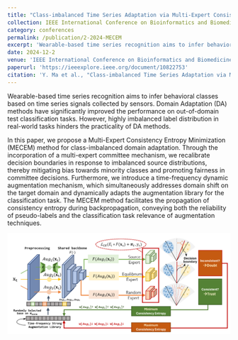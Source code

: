 ```yaml
---
title: "Class-imbalanced Time Series Adaptation via Multi-Expert Consistency Entropy Minimization  "
collection: IEEE International Conference on Bioinformatics and Biomedicine 
category: conferences
permalink: /publication/2-2024-MECEM
excerpt: 'Wearable-based time series recognition aims to infer behavioral classes based on time series signals collected by sensors. Domain Adaptation (DA) methods have significantly improved the performance on out-of-domain test classification tasks. However, highly imbalanced label distribution in real-world tasks hinders the practicality of DA methods. In this paper, we propose a Multi-Expert Consistency Entropy Minimization (MECEM) method for class-imbalanced domain adaptation. Through the incorporation of a multi-expert committee mechanism, we recalibrate decision boundaries in response to imbalanced source distributions, thereby mitigating bias towards minority classes and promoting fairness in committee decisions. Furthermore, we introduce a time-frequency dynamic augmentation mechanism, which simultaneously addresses domain shift on the target domain and dynamically adapts the augmentation library for the classification task. The MECEM method facilitates the propagation of consistency entropy during backpropagation, conveying both the reliability of pseudo-labels and the classification task relevance of augmentation techniques.'
date: 2024-12-2
venue: 'IEEE International Conference on Bioinformatics and Biomedicine'
paperurl: 'https://ieeexplore.ieee.org/document/10822753'
citation: 'Y. Ma et al., "Class-imbalanced Time Series Adaptation via Multi-Expert Consistency Entropy Minimization," 2024 IEEE International Conference on Bioinformatics and Biomedicine (BIBM), Lisbon, Portugal, 2024, pp. 2284-2290, doi: 10.1109/BIBM62325.2024.10822753. '
---
```


Wearable-based time series recognition aims to infer behavioral classes based on time series signals collected by sensors. Domain Adaptation (DA) methods have significantly improved the performance on out-of-domain test classification tasks. However, highly imbalanced label distribution in real-world tasks hinders the practicality of DA methods. 

In this paper, we propose a Multi-Expert Consistency Entropy Minimization (MECEM) method for class-imbalanced domain adaptation. Through the incorporation of a multi-expert committee mechanism, we recalibrate decision boundaries in response to imbalanced source distributions, thereby mitigating bias towards minority classes and promoting fairness in committee decisions. Furthermore, we introduce a time-frequency dynamic augmentation mechanism, which simultaneously addresses domain shift on the target domain and dynamically adapts the augmentation library for the classification task. The MECEM method facilitates the propagation of consistency entropy during backpropagation, conveying both the reliability of pseudo-labels and the classification task relevance of augmentation techniques.

![MECEM](https://raw.githubusercontent.com/FByyyyuan/FByyyyuan.github.io/master/files/FB002.png)
